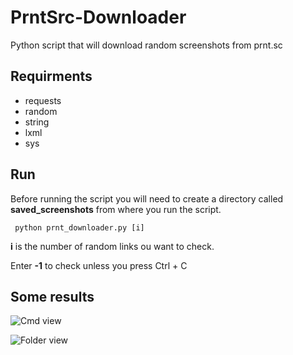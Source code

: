 # PrntSrc-Downloader

 Python script that will download random screenshots from prnt.sc

## Requirments

 - requests
 - random
 - string
 - lxml
 - sys

## Run

 Before running the script you will need to create a directory called **saved_screenshots** from where you run the script.
```
 python prnt_downloader.py [i]
```

 **i** is the number of random links ou want to check.
 
 Enter **-1** to check unless you press Ctrl + C
 
 ## Some results
 
 ![Cmd view](https://i.imgur.com/Dki5tUa.png)
 
 ![Folder view](https://i.imgur.com/5widK5A.png)
